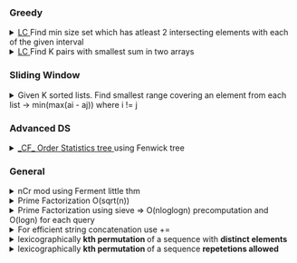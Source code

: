 ### Greedy 

<details> 
<summary> <a href="https://leetcode.com/problems/set-intersection-size-at-least-two/"> LC </a> Find min size set which has atleast 2 intersecting elements with each of the given interval </summary>

    int intersectionSizeTwo(vector<vector<int>>& intervals) {
        int n = intervals.size();
        
        sort(intervals.begin(), intervals.end(), [&] (const vector<int>& a, const vector<int>& b) {
            if(a[1] == b[1])
                return a[0] > b[0]; // ** ensures smaller partitions are considered first which are ending at same point
            
            return a[1] < b[1];
        });
        

        int l = intervals[0][1]-1, h = intervals[0][1], cnt=2;
        // l and h are second last and last elements in our req set respec
        for(int i=1; i<n; i++) {            
            int s = intervals[i][0], e = intervals[i][1];
            if(s <= l)
                continue;
            
            ++cnt;
            
            l = h;        
            
            if(s > h) {
                ++cnt;
                l = e-1;
            }
            
            h = e;  // greedily selecting last element of current interval if needed to add atleast 1 more element in this iteration
        }
        
        return cnt;
    }

</details>

<details>
<summary> <a href="https://leetcode.com/problems/find-k-pairs-with-smallest-sums/"> LC </a> Find K pairs with smallest sum in two arrays </summary>

    vector<vector<int>> kSmallestPairs(vector<int>& nums1, vector<int>& nums2, int k) {
        int n1=nums1.size(), n2=nums2.size();
        
        /*** M1 ***/
        if(!n1 || !n2)
            return {};
        
        set<vector<int>> st;
        // set<vector<int>> vis;
        
        st.insert({nums1[0] + nums2[0], 0, 0});
        
        vector<vector<int>> res;
        
        while(k && !st.empty()) {
            
            auto curr = *st.begin();
            st.erase(st.begin());
            k--;
            
            res.push_back({nums1[curr[1]], nums2[curr[2]]});
            
            vector<int> v1({curr[1]+1, curr[2]}), v2({curr[1], curr[2]+1});
            
            if(v1[0] < n1 && v1[1] < n2) {
                // vis.insert(v1);
                st.insert({nums1[v1[0]]+nums2[v1[1]], v1[0], v1[1]});
            }
            
            if(v2[0] < n1 && v2[1] < n2) {
                // vis.insert(v2);
                st.insert({nums1[v2[0]]+nums2[v2[1]], v2[0], v2[1]});
            }
        }
        
        return res;
        

        /***  M2 ***/
        O(k*n1)
        
        
        int next[n1]; // next[i] = next index of nums2 to be paired up with nums1[i]
        memset(next, 0, sizeof next);
        
        vector<vector<int>> res;
        
        while(k > 0) {
            int curr_min = INT_MAX;
            int idx = -1;
            
            for(int i=0; i<n1; i++) {
                if(next[i] < n2 && nums1[i] + nums2[next[i]] < curr_min) {
                    curr_min = nums1[i] + nums2[next[i]];
                    idx = i;
                }
            }
            
            if(idx < 0)
                break;
            
            res.push_back({nums1[idx], nums2[next[idx]]});
            next[idx]++;
            k--;
        }
        
        return res;
            
    }

</details>

### Sliding Window

<details>
<summary> Given K sorted lists. Find smallest range covering an element from each list -> min(max(ai - aj)) where i != j </summary>


 <a href="https://leetcode.com/problems/smallest-range-covering-elements-from-k-lists/"> LC </a>

        vector<int> smallestRange(vector<vector<int>>& nums) {
        int k = nums.size();
        
        vector<pair<int, int>> v;
        for(int i=0; i<k; i++) {
            for(int num: nums[i]) v.push_back(make_pair(num, i));
        }
        
        sort(v.begin(), v.end());
        // n distinct elements in a sliding window
        
        int cnt = 0, res = INT_MAX, x=0, y=0;
        unordered_map<int, int> mp;
        for(int i=0, j=0; j<v.size(); j++) {
            int idx = v[j].second, val = v[j].first;
            if(++mp[idx] == 1) cnt++;
            
            while(cnt == k) {
                if(res > val - v[i].first) {res = val - v[i].first; x = v[i].first, y = val;}
                if(--mp[v[i++].second] == 0) cnt--;
            }
        }
        
        return vector<int>({x, y});
    }


<a href="https://codeforces.com/contest/1435/problem/C"> CF (Variation) </a>

        void go() {
        ll a[6]; all(6) cin>>a[i];
        int n; cin>>n;
        ll b[n+5];
        vector<pll> v;
 
        all(n){
            cin>>b[i];
            rep(j, 0, 5) v.pb(make_pair(b[i]-a[j], i));
        }
 
        sort(v.begin(), v.end());
        unordered_map<ll, ll> mp;
        ll res = LLONG_MAX, cnt=0;
 
        for(int i=0, j=0; i<(int)v.size(); i++) {
            ll x = v[i].F, idx = v[i].S;
            if(++mp[idx] == 1) cnt++;
 
            while(cnt >= n) {
                res = min(res, x-v[j].F);
 
                if(--mp[v[j].S] == 0) --cnt;
                j++;
            }
        }
 
        cout<<res<<endl;
 
    } 

</details> 

### Advanced DS

<details>
<summary> <a href="https://codeforces.com/contest/1354/problem/D"> _CF_ </a> <a href="geeksforgeeks.org/order-statistic-tree-using-fenwick-tree-bit/"> Order Statistics tree </a> using Fenwick tree </summary>

    // O(n*logn*logn)
    const int mxN = 1e6;
    int bit[mxN+1];

    void update(int idx, int delta) {
        while(idx<=mxN) {
            bit[idx] += delta;
            idx += idx & -idx;
        }
    }

    int sum(int idx) {
        int res = 0;
        while(idx>=1) {
            res += bit[idx];
            idx -= idx & -idx;
        }

        return res;
    }

    void go() {
        int n, q, a, k;
        cin>>n>>q;
        memset(bit, 0, sizeof bit);

        all(n) {
            cin>>a;
            update(a, 1);
        }

        all(q) {
            cin>>k;
            if(k>0){update(k, 1); continue;}
            k *= -1;
            int l=1, h=mxN, mid;
            while(l<h) {
                mid = (l+h) >> 1;
                
                if(sum(mid) >= k) h = mid;
                else l = mid+1;
            }

            update(l, -1);
        }


        all(mxN+1) 
            if(bit[i]>0){cout<<i<<endl; return;}
        cout<<"0\n";
    }

</details>


### General

<details>
<summary> nCr mod using Ferment little thm  </summary>
    
    // Ferment little thm ->  x/y mod m = x * inv(y) % m
    // inv(y) = pow(y, m-2) mod m
    // M2 -> precomputing inverse factorials 
    // ifac[i] = pow(fac[i], mod-2) = pow(fac[i+1]/(i+1), mod-2) = (i+1) * ifac[i+1]

    const int mxN = 3e5+5, mod=998244353;
    ll fac[mxN], ifac[mxN];

    ll powf(ll a, ll b, ll p) {
        if(!b) return 1;
        ll res = 1;
        while(b) {
            if(b&1) res = res * a % p;
            b = b >> 1;
            a = a*a % mod;
        }

        return res;
    }

    void init(ll n) {
        fac[0] = 1;
        ll i;
        for(i=1; i<=n; i++) fac[i] = i*fac[i-1] % mod;
        i--;

        // M2
        ifac[i] = powf(fac[i], mod-2, mod);
        i--;
        for(; i>=0; i--) ifac[i] = (i+1) * ifac[i+1] % mod;
    }

    ll nCr(ll n, ll r) {
        if(n<r || n<0 || r<0) return 0;
        return (fac[n] * powf(fac[r], mod-2, mod) % mod) *powf(fac[n-r], mod-2, mod) % mod;
        // M2
        // return fac[n] * ifac[r] % mod * ifac[n-r] % mod;
    }

</details>

<details>
<summary> Prime Factorization O(sqrt(n)) </summary>

    unordered_map<ll, l> primes;
    void primeF(ll n) {
        while(l%2 == 0) ++primes[2], l/=2;

        for(ll i=3; i<=sqrt(n); i+=2) {
            while(n%i == 0) ++primes[i], n/=i;
        }

        if(n>1) primes[n]++;
    }

</details>

<details>
<summary> Prime Factorization using sieve =>  O(nloglogn) precomputation and O(logn) for each query </summary>

    const int mxN=1e5;
    ll spf[mxN];    // spf[i] = smallest prime factor of i
    unordered_map<ll, ll> primes;

    void sieve() {
        iota(spf, spf+mxN, 0);

        for(ll i=2; i*i<mxN; i++) {
            if(spf[i] == i) {
                for(ll j=i*i; j<mxN; j+=i)
                    if(spf[j] == j) spf[j] = i;
            }
        }
    }

    void primeS(ll n) {
        while(n>1) {
            ++primes[spf[n]];
            n /= spf[n];
        }
    }

</details>

<details>
<summary> For efficient string concatenation use += </summary>
</details>

<details> 
<summary> lexicographically <b> kth permutation </b> of a sequence with <b> distinct elements </b> </summary>

<a href=https://codeforces.com/contest/1443/problem/E> Practice Problem (CF) </a>

    const int mxN=15;
    ll fac[mxN+1];
    void fact() {
        fac[0] = 1;
        for(ll i=1; i<=mxN; i++) fac[i] = i*fac[i-1];
    }

    vector<ll> kth_permutaion(vector<ll> seq, ll k) {
        // k >= 0
        // seq -> sorted sequence of elements to be permuted
        // k = 0 -> sorted sequence
        ll n = seq.size();
        vector<ll> res; // kth premutation
        for(ll pos=0; pos<n; pos++) {
            ll idx = k / fac[n-pos-1];
            res.push_back(seq[idx]);

            seq.erase(seq.begin() + idx); // visited array can also be used
            k -= idx * fac[n-pos-1];
        }

        return res;
    }


</details>

<details>
<summary> lexicographically <b> kth permutation </b> of a sequence <b> repetetions allowed </b> </summary>

    const int mxC=26;
    string kth_permutation(string s, int k) {
        int n = s.size();
        int freq[mxC] = {0};
        for(char c: s) freq[c-'a']++;
        string res = "";

        for(int pos=0; pos<n; pos++) {
           for(int c=0; c<mxC; c++) { // try placing char c at index pos?
               if(!freq[c]) continue;

               freq[c]--;
               ll curr = fac[n-pos-1];
               for(int i=0; i<mxC; i++) curr /= fac[freq[i]];

               if(curr > k) {
                   res += (c + 'a');
                   break;
               }

               freq[c]++;
               k -= curr;
           }
        }

        return res;
    }

</details>
